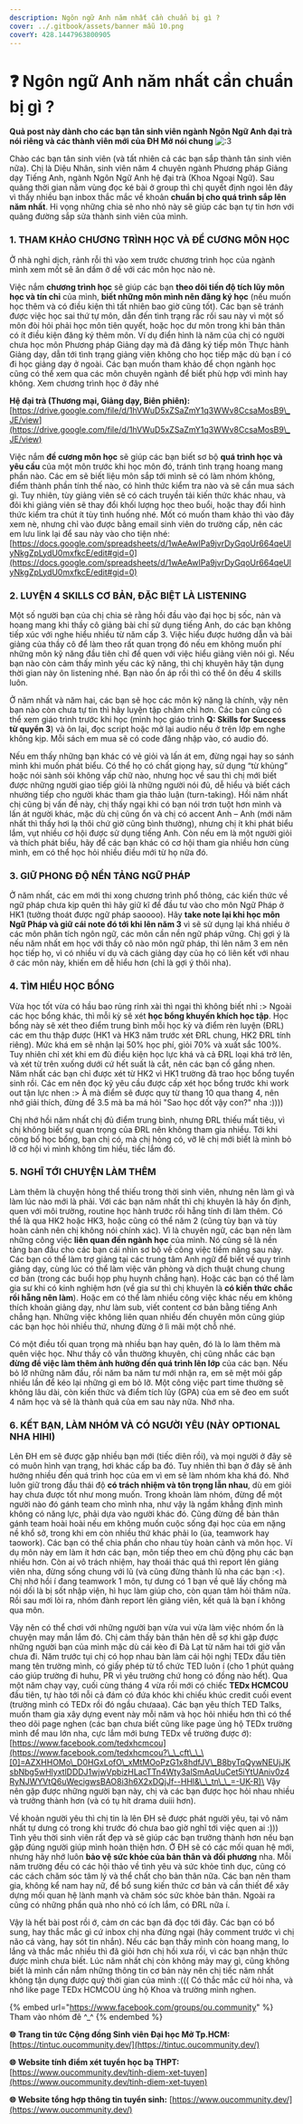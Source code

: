 ```yaml
---
description: Ngôn ngữ Anh năm nhất cần chuẩn bị gì ?
cover: ../.gitbook/assets/banner mẫu 10.png
coverY: 428.1447963800905
---
```


# ❓ Ngôn ngữ Anh năm nhất cần chuẩn bị gì ?

**Quả post này dành cho các bạn tân sinh viên ngành Ngôn Ngữ Anh đại trà nói riêng và các thành viên mới của ĐH Mở nói chung** ![:3](https://static.xx.fbcdn.net/images/emoji.php/v9/ee6/1.5/20/FACE\_WITH\_COLON\_THREE.png)

Chào các bạn tân sinh viên (và tất nhiên cả các bạn sắp thành tân sinh viên nữa). Chị là Diệu Nhân, sinh viên năm 4 chuyên ngành Phương pháp Giảng dạy Tiếng Anh, ngành Ngôn Ngữ Anh hệ đại trà (Khoa Ngoại Ngữ). Sau quãng thời gian nằm vùng đọc ké bài ở group thì chị quyết định ngoi lên đây vì thấy nhiều bạn inbox thắc mắc về khoản **chuẩn bị cho quá trình sắp lên năm nhất**. Hi vọng những chia sẻ nho nhỏ này sẽ giúp các bạn tự tin hơn với quãng đường sắp sửa thành sinh viên của mình.

### **1.** **THAM KHẢO CHƯƠNG TRÌNH HỌC VÀ ĐỀ CƯƠNG MÔN HỌC**

Ở nhà nghỉ dịch, rảnh rỗi thì vào xem trước chương trình học của ngành mình xem mốt sẽ ăn dầm ở dề với các môn học nào nè.

Việc nắm **chương trình học** sẽ giúp các bạn **theo dõi tiến độ tích lũy môn học và tín chỉ** của mình, **biết những môn mình nên đăng ký học** (nếu muốn học thêm và có điều kiện thì tất nhiên bao giờ cũng tốt). Các bạn sẽ tránh được việc học sai thứ tự môn, dẫn đến tình trạng rắc rối sau này vì một số môn đòi hỏi phải học môn tiên quyết, hoặc học dư môn trong khi bản thân có ít điều kiện đăng ký thêm môn. Ví dụ điển hình là năm của chị có người chưa học môn Phương pháp Giảng dạy mà đã đăng ký tiếp môn Thực hành Giảng dạy, dẫn tới tình trạng giảng viên không cho học tiếp mặc dù bạn í có đi học giảng dạy ở ngoài. Các bạn muốn tham khảo để chọn ngành học cũng có thể xem qua các môn chuyên ngành để biết phù hợp với mình hay không. Xem chương trình học ở đây nhé

**Hệ đại trà (Thương mại, Giảng dạy, Biên phiên):** [https://drive.google.com/file/d/1hVWuD5xZSaZmY1q3WWv8CcsaMosB9\_JE/view](https://drive.google.com/file/d/1hVWuD5xZSaZmY1q3WWv8CcsaMosB9\_JE/view)

Việc nắm **đề cương môn học** sẽ giúp các bạn biết sơ bộ **quá trình học và yêu cầu** của một môn trước khi học môn đó, tránh tình trạng hoang mang phần nào. Các em sẽ biết liệu môn sắp tới mình sẽ có làm nhóm không, điểm thành phần tính thế nào, có hình thức kiểm tra nào và sẽ cần mua sách gì. Tuy nhiên, tùy giảng viên sẽ có cách truyền tải kiến thức khác nhau, và đôi khi giảng viên sẽ thay đổi khối lượng học theo buổi, hoặc thay đổi hình thức kiểm tra chút ít tùy tình huống nhé. Mốt có muốn tham khảo thì vào đây xem nè, nhưng chỉ vào được bằng email sinh viên do trường cấp, nên các em lưu link lại để sau này vào cho tiện nhé: [https://docs.google.com/spreadsheets/d/1wAeAwIPa9jvrDyGqoUr664qeUlyNkgZpLydU0mxfkcE/edit#gid=0](https://docs.google.com/spreadsheets/d/1wAeAwIPa9jvrDyGqoUr664qeUlyNkgZpLydU0mxfkcE/edit#gid=0)

### **2. LUYỆN 4 SKILLS CƠ BẢN, ĐẶC BIỆT LÀ LISTENING**

Một số người bạn của chị chia sẻ rằng hồi đầu vào đại học bị sốc, nản và hoang mang khi thầy cô giảng bài chỉ sử dụng tiếng Anh, do các bạn không tiếp xúc với nghe hiểu nhiều từ năm cấp 3. Việc hiểu được hướng dẫn và bài giảng của thầy cô để làm theo rất quan trọng đó nếu em không muốn phí những môn kỹ năng đầu tiên chỉ để quen với việc hiểu giảng viên nói gì. Nếu bạn nào còn cảm thấy mình yếu các kỹ năng, thì chị khuyên hãy tận dụng thời gian này ôn listening nhé. Bạn nào ổn áp rồi thì có thể ôn đều 4 skills luôn.

Ở năm nhất và năm hai, các bạn sẽ học các môn kỹ năng là chính, vậy nên bạn nào còn chưa tự tin thì hãy luyện tập chăm chỉ hơn. Các bạn cũng có thể xem giáo trình trước khi học (mình học giáo trình **Q: Skills for Success từ quyển 3**) và ôn lại, đọc script hoặc mở lại audio nếu ở trên lớp em nghe không kịp. Mỗi sách em mua sẽ có code đăng nhập vào, có audio đó.

Nếu em thấy những bạn khác có vẻ giỏi và lấn át em, đừng ngại hay so sánh mình khi muốn phát biểu. Có thể họ có chất giọng hay, sử dụng “từ khủng” hoặc nói sành sỏi không vấp chữ nào, nhưng học về sau thì chị mới biết được những người giao tiếp giỏi là những người nói đủ, dễ hiểu và biết cách nhường tiếp cho người khác tham gia thảo luận (turn-taking). Hồi năm nhất chị cũng bị vấn đề này, chị thấy ngại khi có bạn nói trơn tuột hơn mình và lấn át người khác, mặc dù chị cũng ổn và chị có accent Anh – Anh (mới năm nhất thì thấy hơi lạ thôi chứ giờ cũng bình thường), nhưng chị ít khi phát biểu lắm, vụt nhiều cơ hội được sử dụng tiếng Anh. Còn nếu em là một người giỏi và thích phát biểu, hãy để các bạn khác có cơ hội tham gia nhiều hơn cùng mình, em có thể học hỏi nhiều điều mới từ họ nữa đó.

### **3. GIỮ PHONG ĐỘ NỀN TẢNG NGỮ PHÁP**

Ở năm nhất, các em mới thi xong chương trình phổ thông, các kiến thức về ngữ pháp chưa kịp quên thì hãy giữ kĩ để đầu tư vào cho môn Ngữ Pháp ở HK1 (tưởng thoát được ngữ pháp saoooo). Hãy **take note lại khi học môn Ngữ Pháp và giữ cái note đó tới khi lên năm 3** vì sẽ sử dụng lại khá nhiều ở các môn phân tích ngôn ngữ, các môn cần nền ngữ pháp vững. Chị gợi ý là nếu năm nhất em học với thầy cô nào môn ngữ pháp, thì lên năm 3 em nên học tiếp họ, vì có nhiều ví dụ và cách giảng dạy của họ có liên kết với nhau ở các môn này, khiến em dễ hiểu hơn (chỉ là gợi ý thôi nha).

### **4. TÌM HIỂU HỌC BỔNG**

Vừa học tốt vừa có hầu bao rủng rỉnh xài thì ngại thì không biết nhỉ :> Ngoài các học bổng khác, thì mỗi kỳ sẽ xét **học bổng khuyến khích học tập**. Học bổng này sẽ xét theo điểm trung bình mỗi học kỳ và điểm rèn luyện (ĐRL) các em thu thập được (HK1 và HK3 năm trước xét ĐRL chung, HK2 ĐRL tính riêng). Mức khá em sẽ nhận lại 50% học phí, giỏi 70% và xuất sắc 100%. Tuy nhiên chỉ xét khi em đủ điều kiện học lực khá và cả ĐRL loại khá trở lên, và xét từ trên xuống dưới cứ hết suất là cắt, nên các bạn cố gắng nhen. Năm nhất các bạn chỉ được xét từ HK2 vì HK1 trường đã trao học bổng tuyển sinh rồi. Các em nên đọc kỹ yêu cầu được cấp xét học bổng trước khi work out tận lực nhen :> À mà điểm sẽ được quy từ thang 10 qua thang 4, nên nhớ giải thích, đừng để 3.5 mà ba má hỏi "Sao học dốt vậy con?" nha :))))

Chị nhớ hồi năm nhất chị đủ điểm trung bình, nhưng ĐRL thiếu mất tiêu, vì chị không biết sự quan trọng của ĐRL nên không tham gia nhiều. Tới khi công bố học bổng, bạn chị có, mà chị hỏng có, vỡ lẽ chị mới biết là mình bỏ lỡ cơ hội vì mình không tìm hiểu, tiếc lắm đó.

### **5. NGHĨ TỚI CHUYỆN LÀM THÊM**

Làm thêm là chuyện hỏng thể thiếu trong thời sinh viên, nhưng nên làm gì và làm lúc nào mới là phải. Với các bạn năm nhất thì chị khuyên là hãy ổn định, quen với môi trường, routine học hành trước rồi hẵng tính đi làm thêm. Có thể là qua HK2 hoặc HK3, hoặc cũng có thể năm 2 (cũng tùy bạn và tùy hoàn cảnh nên chị không nói chính xác). Vì là chuyên ngữ, các bạn nên làm những công việc **liên quan đến ngành học** của mình. Nó cũng sẽ là nền tảng ban đầu cho các bạn cái nhìn sơ bộ về công việc tiềm năng sau này. Các bạn có thể làm trợ giảng tại các trung tâm Anh ngữ để biết về quy trình giảng dạy, cùng lúc có thể làm việc văn phòng và dịch thuật chung chung cơ bản (trong các buổi họp phụ huynh chẳng hạn). Hoặc các bạn có thể làm gia sư khi có kinh nghiệm hơn (về gia sư thì chị khuyên là **có kiến thức chắc rồi hẵng nên làm**). Hoặc em có thể làm nhiều công việc khác nếu em không thích khoản giảng dạy, như làm sub, viết content cơ bản bằng tiếng Anh chẳng hạn. Những việc không liên quan nhiều đến chuyên môn cũng giúp các bạn học hỏi nhiều thứ, nhưng đừng ở lì mãi một chỗ nhé.

Có một điều tối quan trọng mà nhiều bạn hay quên, đó là lo làm thêm mà quên việc học. Như thầy cô vẫn thường khuyên, chị cũng nhắc các bạn **đừng để việc làm thêm ảnh hưởng đến quá trình lên lớp** của các bạn. Nếu bỏ lỡ những năm đầu, rồi năm ba năm tư mới nhận ra, em sẽ mệt mỏi gấp nhiều lần để kéo lại những gì em bỏ lỡ. Một công việc part time thường sẽ không lâu dài, còn kiến thức và điểm tích lũy (GPA) của em sẽ đeo em suốt 4 năm học và sẽ là thành quả của em sau này nữa. Nhớ nha.

### **6. KẾT BẠN, LÀM NHÓM VÀ CÓ NGƯỜI YÊU (NÀY OPTIONAL NHA HIHI)**

Lên ĐH em sẽ được gặp nhiều bạn mới (tiếc diên rồi), và mọi người ở đây sẽ có muôn hình vạn trạng, hơi khác cấp ba đó. Tuy nhiên thì bạn ở đây sẽ ảnh hưởng nhiều đến quá trình học của em vì em sẽ làm nhóm kha khá đó. Nhớ luôn giữ trong đầu thái độ **có trách nhiệm và tôn trọng lẫn nhau**, dù em giỏi hay chưa được tốt như mong muốn. Trong khoản làm nhóm, đừng để một người nào đó gánh team cho mình nha, như vậy là ngầm khẳng định mình không có năng lực, phải dựa vào người khác đó. Cũng đừng để bản thân gánh team hoài hoài nếu em không muốn cuộc sống đại học của em nặng nề khổ sở, trong khi em còn nhiều thứ khác phải lo (ủa, teamwork hay taowork). Các bạn có thể chia phần cho nhau tùy hoàn cảnh và môn học. Ví dụ môn này em làm ít hơn các bạn, môn tiếp theo em chủ động phụ các bạn nhiều hơn. Còn ai vô trách nhiệm, hay thoái thác quá thì report lên giảng viên nha, đừng sống chung với lũ (và cũng đừng thành lũ nha các bạn :<). Chị nhớ hồi í đang teamwork 1 môn, tự dưng có 1 bạn về quê lấy chồng mà nói dối là bị sốt nhập viện, hì hục làm giúp cho, còn quan tâm hỏi thăm nữa. Rồi sau mới lòi ra, nhóm đành report lên giảng viên, kết quả là bạn í không qua môn.

Vậy nên có thể chơi với những người bạn vừa vui vừa làm việc nhóm ổn là chuyện may mắn lắm đó. Chị cảm thấy bản thân hên dễ sợ khi gặp được những người bạn của mình mặc dù cái kèo đi Đà Lạt từ năm hai tới giờ vẫn chưa đi. Năm trước tụi chị có họp nhau bàn làm cái hội nghị TEDx đầu tiên mang tên trường mình, có giấy phép từ tổ chức TED luôn í (cho 1 phút quảng cáo giúp trường đi huhu, PR vì yêu trường chứ hong có đồng nào hết). Qua một năm chạy vạy, cuối cùng tháng 4 vừa rồi mới có chiếc **TEDx HCMCOU** đầu tiên, tự hào tới nỗi cả đám có đứa khóc khi chiếu khúc credit cuối event (trường mình có TEDx rồi đó ngầu chưaaa). Các bạn yêu thích TED Talks, muốn tham gia xây dựng event này mỗi năm và học hỏi nhiều hơn thì có thể theo dõi page nghen (các bạn chưa biết cũng like page ủng hộ TEDx trường mình để mau lớn nha, cực lắm mới bưng TEDx về trường được ớ): [https://www.facebook.com/tedxhcmcou](https://www.facebook.com/tedxhcmcou?\_\_cft\_\_\[0]=AZXHHOMo\_D0HGxLofO\_xMtMOoPzG1x8hdfJV\_B8byTqQywNEUjJKsbNbg5wHlyxtlDDDJ1wjwVpbizHLacTTn4Wty3alSmAqUuCet5iYtUAniv0z4RyNJWYVtQ6uWecigwsBAO8i3h6X2xDQjJf--HHl&\_\_tn\_\_=-UK-R)\
Vậy nên gặp được những người bạn này, chị và các bạn được học hỏi nhau nhiều và trưởng thành hơn (và có tụ hít drama duiii hơn).

Về khoản người yêu thì chị tin là lên ĐH sẽ được phát người yêu, tại vô năm nhất tự dưng có trong khi trước đó chưa bao giờ nghĩ tới việc quen ai :))) Tình yêu thời sinh viên rất đẹp và sẽ giúp các bạn trưởng thành hơn nếu bạn gặp đúng người giúp mình hoàn thiện hơn. Ở ĐH sẽ có các mối quan hệ mới, nhưng hãy nhớ luôn **bảo vệ sức khỏe của bản thân và đối phương** nha. Mỗi năm trường đều có các hội thảo về tình yêu và sức khỏe tình dục, cũng có các cách chăm sóc tâm lý và thể chất cho bản thân nữa. Các bạn nên tham gia, không kể nam hay nữ, để bổ sung kiến thức cơ bản và cần thiết để xây dựng mối quan hệ lành mạnh và chăm sóc sức khỏe bản thân. Ngoài ra cũng có những phần quà nho nhỏ có ích lắm, có ĐRL nữa í.

Vậy là hết bài post rồi ớ, cảm ơn các bạn đã đọc tới đây. Các bạn có bổ sung, hay thắc mắc gì cứ inbox chị nha đừng ngại (hãy comment trước vì chị não cá vàng, hay sót tin nhắn). Nếu các bạn thấy mình còn hoang mang, lo lắng và thắc mắc nhiều thì đã giỏi hơn chị hồi xưa rồi, vì các bạn nhận thức được mình chưa biết. Lúc năm nhất chị còn không mảy may gì, cũng không biết là mình cần nắm những thông tin cơ bản này nên chị tiếc năm nhất không tận dụng được quỹ thời gian của mình :((( Có thắc mắc cứ hỏi nha, và nhớ like page TEDx HCMCOU ủng hộ Khoa và trường mình nghen.

{% embed url="https://www.facebook.com/groups/ou.community" %}
Tham vào nhóm đê ^\_^
{% endembed %}

**🌐** **Trang tin tức Cộng đồng Sinh viên Đại học Mở Tp.HCM:** [https://tintuc.oucommunity.dev/](https://tintuc.oucommunity.dev/)

**🌐** **Website tính điểm xét tuyển học bạ THPT:** [https://www.oucommunity.dev/tinh-diem-xet-tuyen](https://www.oucommunity.dev/tinh-diem-xet-tuyen)

**🌐** **Website tổng hợp thông tin tuyển sinh:** [https://www.oucommunity.dev/](https://www.oucommunity.dev/)

